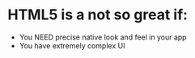 # HTML5 is a not so great if:

* You NEED precise native look and feel in your app</li>
* You have extremely complex UI
